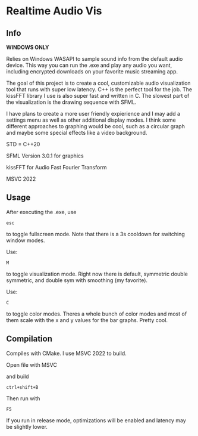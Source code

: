 # Realtime Audio Vis

## Info

**WINDOWS ONLY**

Relies on Windows WASAPI to sample sound info from the default audio device. 
This way you can run the .exe and play any audio you want, including encrypted 
downloads on your favorite music streaming app.

The goal of this project is to create a cool, customizable audio visualization tool that runs with super low latency. C++ is the perfect tool for the job. The kissFFT library I use is also super fast and written in C. The slowest part of the visualization is the drawing sequence with SFML. 

I have plans to create a more user friendly expierience and I may add a settings menu as well as other additional display modes. I think some different approaches to graphing would be cool, such as a circular graph and maybe some special effects like a video background. 

STD = C++20

SFML Version 3.0.1 for graphics

kissFFT for Audio Fast Fourier Transform

MSVC 2022

## Usage

After executing the .exe, use

```esc```

to toggle fullscreen mode. Note that there is a 3s cooldown for switching window modes.

Use:

```M```

to toggle visualization mode. Right now there is default, symmetric double symmetric, and double sym with smoothing (my favorite).

Use:

```C```

to toggle color modes. Theres a whole bunch of color modes and most of them scale with the x and y values for the bar graphs. Pretty cool.

## Compilation

Compiles with CMake. I use MSVC 2022 to build. 

Open file with MSVC 

and build

```ctrl+shift+B```

Then run with

```F5```

If you run in release mode, optimizations will be enabled and latency may be
slightly lower.
